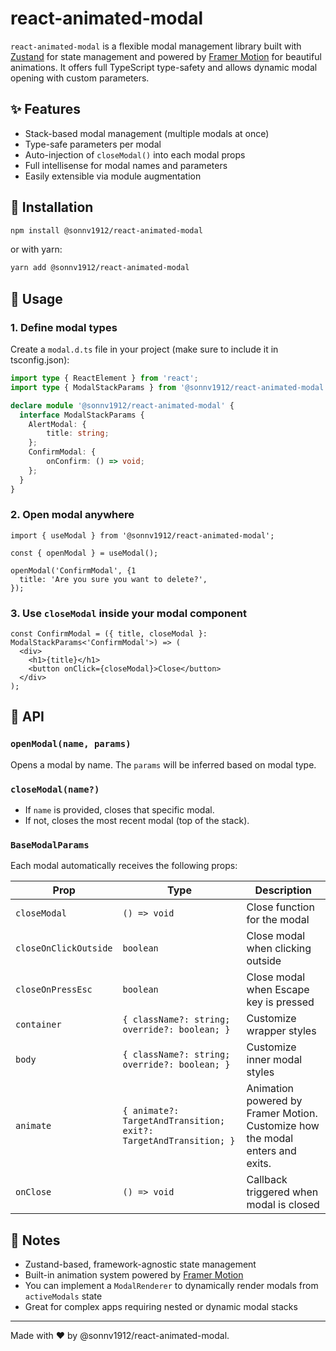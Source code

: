 # react-animated-modal

`react-animated-modal` is a flexible modal management library built with [Zustand](https://zustand-demo.pmnd.rs/) for state management and powered by [Framer Motion](https://www.framer.com/motion/) for beautiful animations. It offers full TypeScript type-safety and allows dynamic modal opening with custom parameters.

## ✨ Features

- Stack-based modal management (multiple modals at once)
- Type-safe parameters per modal
- Auto-injection of `closeModal()` into each modal props
- Full intellisense for modal names and parameters
- Easily extensible via module augmentation

## 🧱 Installation

```bash
npm install @sonnv1912/react-animated-modal
```

or with yarn:

```bash
yarn add @sonnv1912/react-animated-modal
```

## 🚀 Usage

### 1. Define modal types

Create a `modal.d.ts` file in your project (make sure to include it in tsconfig.json):

```ts
import type { ReactElement } from 'react';
import type { ModalStackParams } from '@sonnv1912/react-animated-modal';

declare module '@sonnv1912/react-animated-modal' {
  interface ModalStackParams {
    AlertModal: {
        title: string;
    };
    ConfirmModal: {
        onConfirm: () => void;
    };
  }
}
```

### 2. Open modal anywhere

```tsx
import { useModal } from '@sonnv1912/react-animated-modal';

const { openModal } = useModal();

openModal('ConfirmModal', {1  
  title: 'Are you sure you want to delete?',
});
```

### 3. Use `closeModal` inside your modal component

```tsx
const ConfirmModal = ({ title, closeModal }: ModalStackParams<'ConfirmModal'>) => (
  <div>
    <h1>{title}</h1>
    <button onClick={closeModal}>Close</button>
  </div>
);
```

## 🧩 API

### `openModal(name, params)`

Opens a modal by name. The `params` will be inferred based on modal type.

### `closeModal(name?)`

- If `name` is provided, closes that specific modal.
- If not, closes the most recent modal (top of the stack).

### `BaseModalParams`

Each modal automatically receives the following props:

| Prop                    | Type                                | Description                                    |
|-------------------------|-------------------------------------|------------------------------------------------|
| `closeModal`            | `() => void`                        | Close function for the modal                   |
| `closeOnClickOutside`   | `boolean`                           | Close modal when clicking outside              |
| `closeOnPressEsc`       | `boolean`                           | Close modal when Escape key is pressed         |
| `container`             | `{ className?: string; override?: boolean; }` | Customize wrapper styles             |
| `body`                  | `{ className?: string; override?: boolean; }` | Customize inner modal styles          |
| `animate`               | `{ animate?: TargetAndTransition; exit?: TargetAndTransition; }` | Animation powered by Framer Motion. Customize how the modal enters and exits. |
| `onClose`               | `() => void`                        | Callback triggered when modal is closed        |

## 📝 Notes

- Zustand-based, framework-agnostic state management
- Built-in animation system powered by [Framer Motion](https://www.framer.com/motion/)
- You can implement a `ModalRenderer` to dynamically render modals from `activeModals` state
- Great for complex apps requiring nested or dynamic modal stacks

---
Made with ❤️ by @sonnv1912/react-animated-modal.